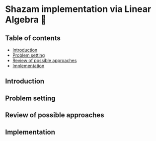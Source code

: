 # Shazam implementation via Linear Algebra 🎵


## Table of contents
* [Introduction](#introduction)
* [Problem setting](#problem-setting)
* [Review of possible approaches](#review-of-possible-approaches)
* [Implementation](#implementation)


## Introduction


## Problem setting

## Review of possible approaches

## Implementation
